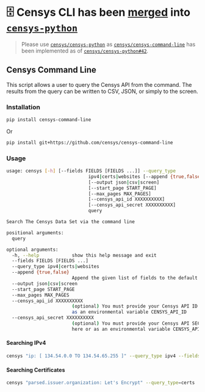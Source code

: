 # :file_cabinet: Censys CLI has been [merged](https://github.com/censys/censys-python/pull/42) into [`censys-python`](https://github.com/censys/censys-python)

> Please use [`censys/censys-python`](https://github.com/censys/censys-python) as [`censys/censys-command-line`](https://github.com/censys/censys-command-line) has been implemented as of [`censys/censys-python#42`](https://github.com/censys/censys-python/pull/42).

## Censys Command Line

This script allows a user to query the Censys API from the command. The results from the query can be written to CSV, JSON, or simply to the screen.

### Installation

```bash
pip install censys-command-line
```

Or

```bash
pip install git+https://github.com/censys/censys-command-line
```

### Usage

```bash
usage: censys [-h] [--fields FIELDS [FIELDS ...]] --query_type
                              ipv4|certs|websites [--append {true,false}]
                              [--output json|csv|screen]
                              [--start_page START_PAGE]
                              [--max_pages MAX_PAGES]
                              [--censys_api_id XXXXXXXXXX]
                              [--censys_api_secret XXXXXXXXXX]
                              query

Search The Censys Data Set via the command line

positional arguments:
  query

optional arguments:
  -h, --help            show this help message and exit
  --fields FIELDS [FIELDS ...]
  --query_type ipv4|certs|websites
  --append {true,false}
                        Append the given list of fields to the default fields
  --output json|csv|screen
  --start_page START_PAGE
  --max_pages MAX_PAGES
  --censys_api_id XXXXXXXXXX
                        (optional) You must provide your Censys API ID here or
                        as an environmental variable CENSYS_API_ID
  --censys_api_secret XXXXXXXXXX
                        (optional) You must provide your Censys API SECRET
                        here or as an environmental variable CENSYS_API_SECRET

```

#### Searching IPv4

```bash
censys "ip: [ 134.54.0.0 TO 134.54.65.255 ]" --query_type ipv4 --fields ip protocols --output json
```

#### Searching Certificates

```bash
censys "parsed.issuer.organization: Let's Encrypt" --query_type=certs
```
